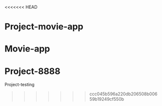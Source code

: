 <<<<<<< HEAD
# Project-movie-app
Movie-app
=======
# Project-8888
Project-testing
>>>>>>> ccc045b596a220db206508b00659b19249cf550b
